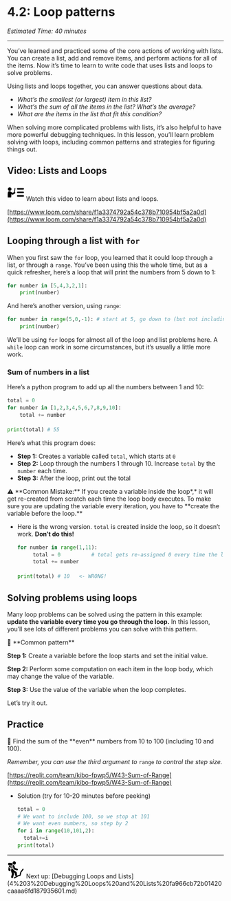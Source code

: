 # 4.2:  Loop patterns

*Estimated Time: 40 minutes*

---

You’ve learned and practiced some of the core actions of working with lists. You can create a list, add and remove items, and perform actions for all of the items. Now it’s time to learn to write code that uses lists and loops to solve problems.

Using lists and loops together, you can answer questions about data.

- *What’s the smallest (or largest) item in this list?*
- *What’s the sum of all the items in the list? What’s the average?*
- *What are the items in the list that fit this condition?*

When solving more complicated problems with lists, it’s also helpful to have more powerful debugging techniques. In this lesson, you’ll learn problem solving with loops, including common patterns and strategies for figuring things out.

## Video: Lists and Loops

<aside>
<img src="../instruction.png" alt="../instruction.png" width="40px" /> Watch this video to learn about lists and loops.

</aside>

[https://www.loom.com/share/f1a3374792a54c378b710954bf5a2a0d](https://www.loom.com/share/f1a3374792a54c378b710954bf5a2a0d)

## Looping through a list with `for`

When you first saw the `for` loop, you learned that it could loop through a list, or through a `range`. You’ve been using this the whole time, but as a quick refresher, here’s a loop that will print the numbers from 5 down to 1:

```python
for number in [5,4,3,2,1]:
	print(number)
```

And here’s another version, using `range`:

```python
for number in range(5,0,-1): # start at 5, go down to (but not including) 0, by -1 each time
	print(number)
```

We’ll be using `for` loops for almost all of the loop and list problems here. A `while` loop can work in some circumstances, but it’s usually a little more work.

### Sum of numbers in a list

Here’s a python program to add up all the numbers between 1 and 10:

```python
total = 0
for number in [1,2,3,4,5,6,7,8,9,10]:
	total += number
 
print(total) # 55
```

Here’s what this program does:

- **Step 1:** Creates a variable called `total`, which starts at `0`
- **Step 2:** Loop through the numbers 1 through 10. Increase `total` by the `number` each time.
- **Step 3:** After the loop, print out the total

<aside>
⚠️ **Common Mistake:** If you create a variable inside the loop*,* it will get re-created from scratch each time the loop body executes.
To make sure you are updating the variable every iteration, you have to **create the variable before the loop.**

- Here is the wrong version. `total` is created inside the loop, so it doesn’t work. **Don’t do this!**
    
    ```python
    for number in range(1,11):
         total = 0          # total gets re-assigned 0 every time the loop body runs
         total += number
    
    print(total) # 10   <- WRONG!
    ```
    
</aside>

## Solving problems using loops

Many loop problems can be solved using the pattern in this example: **update the variable every time you go through the loop.** In this lesson, you’ll see lots of different problems you can solve with this pattern. 

<aside>
🔑 **Common pattern**

**Step 1:** Create a variable before the loop starts and set the initial value.

**Step 2:** Perform some computation on each item in the loop body, which may change the value of the variable.

**Step 3:** Use the value of the variable when the loop completes.

</aside>

Let’s try it out.

## Practice

<aside>
🔢 Find the sum of the **even** numbers from 10 to 100 (including 10 and 100).

*Remember, you can use the third argument to* `range` *to control the step size.*

</aside>

[https://replit.com/team/kibo-fpwp5/W43-Sum-of-Range](https://replit.com/team/kibo-fpwp5/W43-Sum-of-Range)

- Solution (try for 10-20 minutes before peeking)
    
    ```python
    total = 0
    # We want to include 100, so we stop at 101
    # We want even numbers, so step by 2
    for i in range(10,101,2): 
      total+=i
    print(total)
    ```
    

---

<aside>
<img src="../Lesson%200%20Learning%20With%20Kibo%2032002756da8b4ed2a610df0347af2a08/man-in-hike.png" alt="../Lesson%200%20Learning%20With%20Kibo%2032002756da8b4ed2a610df0347af2a08/man-in-hike.png" width="40px" /> Next up: [Debugging Loops and Lists](4%203%20Debugging%20Loops%20and%20Lists%20fa966cb72b01420caaaa6fd187935601.md)

</aside>